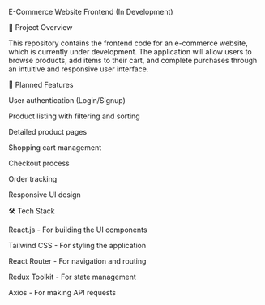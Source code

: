 E-Commerce Website Frontend (In Development)

📌 Project Overview

This repository contains the frontend code for an e-commerce website, which is currently under development. The application will allow users to browse products, add items to their cart, and complete purchases through an intuitive and responsive user interface.

🚀 Planned Features

User authentication (Login/Signup)

Product listing with filtering and sorting

Detailed product pages

Shopping cart management

Checkout process

Order tracking

Responsive UI design

🛠 Tech Stack

React.js - For building the UI components

Tailwind CSS - For styling the application

React Router - For navigation and routing

Redux Toolkit - For state management

Axios - For making API requests
